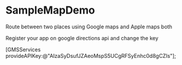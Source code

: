 # SampleMapDemo
Route between two places using Google maps and Apple maps both


Register your app on google directions api and change the key 

[GMSServices provideAPIKey:@"AIzaSyDsufJZAeoMspS5UCgRFSyEnhc0d8gCZIs"];

